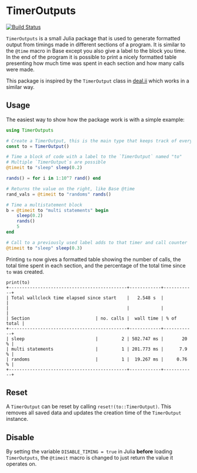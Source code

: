 # TimerOutputs

[![Build Status](https://travis-ci.org/KristofferC/TimerOutputs.jl.svg?branch=master)](https://travis-ci.org/KristofferC/TimerOutputs.jl)

`TimerOutputs` is a small Julia package that is used to generate formatted output from timings made in different sections of a program. It is similar to the `@time` macro in Base except you also give a label to the block you time. In the end of the program it is possible to print a nicely formatted table presenting how much time was spent in each section and how many calls were made.

This package is inspired by the `TimerOutput` class in [deal.ii](https://dealii.org/) which works in a similar way.

## Usage

The easiest way to show how the package work is with a simple example:

```julia
using TimerOutputs

# Create a TimerOutput, this is the main type that keeps track of everything.
const to = TimerOutput()

# Time a block of code with a label to the `TimerOutput` named "to"
# Multiple `TimerOutput`s are possible
@timeit to "sleep" sleep(0.2)

rands() = for i in 1:10^7 rand() end

# Returns the value on the right, like Base @time
rand_vals = @timeit to "randoms" rands()

# Time a multistatement block
b = @timeit to "multi statements" begin
    sleep(0.2)
    rands()
    5
end

# Call to a previously used label adds to that timer and call counter
@timeit to "sleep" sleep(0.3)
```

Printing `to` now gives a formatted table showing the number of calls, the total time spent in each section, and the percentage of the total time since `to` was created.


```
print(to)
+---------------------------------------------+------------+------------+
| Total wallclock time elapsed since start    |   2.548 s  |            |
|                                             |            |            |
| Section                         | no. calls |  wall time | % of total |
+---------------------------------------------+------------+------------+
| sleep                           |         2 | 502.747 ms |       20 % |
| multi statements                |         1 | 201.773 ms |      7.9 % |
| randoms                         |         1 |  19.267 ms |     0.76 % |
+---------------------------------------------+------------+------------+
```

## Reset

A `TimerOutput` can be reset by calling `reset!(to::TimerOutput)`. This removes all saved data and updates the creation time of the `TimerOutput` instance.

## Disable

By setting the variable `DISABLE_TIMING = true` in Julia **before** loading `TimerOutputs`, the `@timeit` macro is changed to just return the value it operates on.
